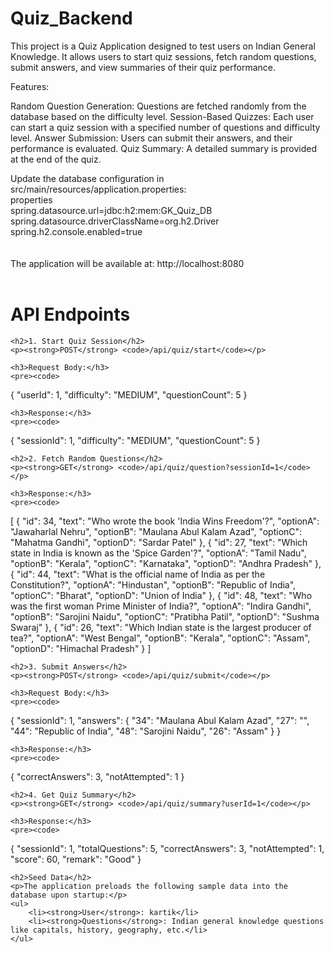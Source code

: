 # Quiz_Backend

This project is a Quiz Application designed to test users on Indian General Knowledge. It allows users to start quiz sessions, fetch random questions, submit answers, and view summaries of their quiz performance.

Features:

Random Question Generation: Questions are fetched randomly from the database based on the difficulty level.
Session-Based Quizzes: Each user can start a quiz session with a specified number of questions and difficulty level.
Answer Submission: Users can submit their answers, and their performance is evaluated.
Quiz Summary: A detailed summary is provided at the end of the quiz.

Update the database configuration in src/main/resources/application.properties:
<br>
properties<br>
spring.datasource.url=jdbc:h2:mem:GK_Quiz_DB<br>
spring.datasource.driverClassName=org.h2.Driver<br>
spring.h2.console.enabled=true<br>
<br>
<br>
The application will be available at: http://localhost:8080<br>
<br>
<!DOCTYPE html>
<html lang="en">
<head>
    <meta charset="UTF-8">
    <meta name="viewport" content="width=device-width, initial-scale=1.0">
    <title>API Documentation</title>
</head>
<body>
    <h1>API Endpoints</h1>

    <h2>1. Start Quiz Session</h2>
    <p><strong>POST</strong> <code>/api/quiz/start</code></p>

    <h3>Request Body:</h3>
    <pre><code>
{
  "userId": 1,
  "difficulty": "MEDIUM",
  "questionCount": 5
}
    </code></pre>

    <h3>Response:</h3>
    <pre><code>
{
  "sessionId": 1,
  "difficulty": "MEDIUM",
  "questionCount": 5
}
    </code></pre>

    <h2>2. Fetch Random Questions</h2>
    <p><strong>GET</strong> <code>/api/quiz/question?sessionId=1</code></p>

    <h3>Response:</h3>
    <pre><code>
[
  {
    "id": 34,
    "text": "Who wrote the book 'India Wins Freedom'?",
    "optionA": "Jawaharlal Nehru",
    "optionB": "Maulana Abul Kalam Azad",
    "optionC": "Mahatma Gandhi",
    "optionD": "Sardar Patel"
  },
  {
    "id": 27,
    "text": "Which state in India is known as the 'Spice Garden'?",
    "optionA": "Tamil Nadu",
    "optionB": "Kerala",
    "optionC": "Karnataka",
    "optionD": "Andhra Pradesh"
  },
  {
    "id": 44,
    "text": "What is the official name of India as per the Constitution?",
    "optionA": "Hindustan",
    "optionB": "Republic of India",
    "optionC": "Bharat",
    "optionD": "Union of India"
  },
  {
    "id": 48,
    "text": "Who was the first woman Prime Minister of India?",
    "optionA": "Indira Gandhi",
    "optionB": "Sarojini Naidu",
    "optionC": "Pratibha Patil",
    "optionD": "Sushma Swaraj"
  },
  {
    "id": 26,
    "text": "Which Indian state is the largest producer of tea?",
    "optionA": "West Bengal",
    "optionB": "Kerala",
    "optionC": "Assam",
    "optionD": "Himachal Pradesh"
  }
]
    </code></pre>

    <h2>3. Submit Answers</h2>
    <p><strong>POST</strong> <code>/api/quiz/submit</code></p>

    <h3>Request Body:</h3>
    <pre><code>
{
  "sessionId": 1,
  "answers": {
    "34": "Maulana Abul Kalam Azad",
    "27": "",
    "44": "Republic of India",
    "48": "Sarojini Naidu",
    "26": "Assam"
  }
}
    </code></pre>

    <h3>Response:</h3>
    <pre><code>
{
  "correctAnswers": 3,
  "notAttempted": 1
}
    </code></pre>

    <h2>4. Get Quiz Summary</h2>
    <p><strong>GET</strong> <code>/api/quiz/summary?userId=1</code></p>

    <h3>Response:</h3>
    <pre><code>
{
  "sessionId": 1,
  "totalQuestions": 5,
  "correctAnswers": 3,
  "notAttempted": 1,
  "score": 60,
  "remark": "Good"
}
    </code></pre>

    <h2>Seed Data</h2>
    <p>The application preloads the following sample data into the database upon startup:</p>
    <ul>
        <li><strong>User</strong>: kartik</li>
        <li><strong>Questions</strong>: Indian general knowledge questions like capitals, history, geography, etc.</li>
    </ul>
</body>
</html>
